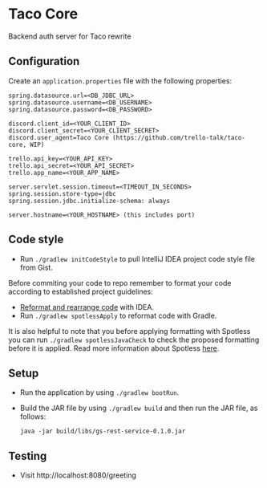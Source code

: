 # Taco Core

Backend auth server for Taco rewrite

## Configuration

Create an `application.properties` file with the following properties:
```
spring.datasource.url=<DB_JDBC_URL>
spring.datasource.username=<DB_USERNAME>
spring.datasource.password=<DB_PASSWORD>

discord.client_id=<YOUR_CLIENT_ID>
discord.client_secret=<YOUR_CLIENT_SECRET>
discord.user_agent=Taco Core (https://github.com/trello-talk/taco-core, WIP)

trello.api_key=<YOUR_API_KEY>
trello.api_secret=<YOUR_API_SECRET>
trello.app_name=<YOUR_APP_NAME>

server.servlet.session.timeout=<TIMEOUT_IN_SECONDS>
spring.session.store-type=jdbc
spring.session.jdbc.initialize-schema: always

server.hostname=<YOUR_HOSTNAME> (this includes port)
```
## Code style

- Run `./gradlew initCodeStyle` to pull IntelliJ IDEA project code style file from Gist.

Before commiting your code to repo remember to format your code according to established project guidelines:

  - [Reformat and rearrange code](https://www.jetbrains.com/help/idea/reformat-and-rearrange-code.html) with IDEA.
  - Run `./gradlew spotlessApply` to reformat code with Gradle.

It is also helpful to note that you before applying formatting with Spotless you can run `./gradlew spotlessJavaCheck` to check the proposed formatting before it is applied. Read more information about Spotless [here](https://github.com/diffplug/spotless/tree/master/plugin-gradle).

## Setup

- Run the application by using `./gradlew bootRun`.
- Build the JAR file by using `./gradlew build` and then run the JAR file, as follows:

	`java -jar build/libs/gs-rest-service-0.1.0.jar`

## Testing

- Visit http://localhost:8080/greeting
